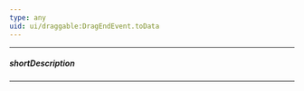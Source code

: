 ```yaml
---
type: any
uid: ui/draggable:DragEndEvent.toData
---
```

---
##### shortDescription
<!-- Description goes here -->

---
<!-- Description goes here -->
